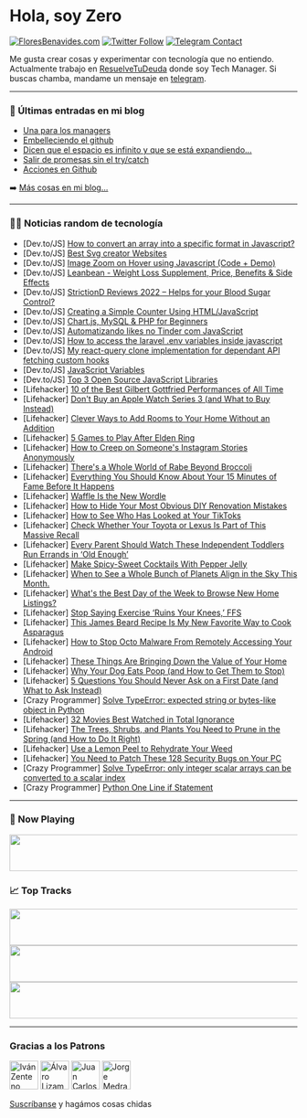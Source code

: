# Hola, soy Zero

[![FloresBenavides.com](https://img.shields.io/website?down_message=oops&label=MiBlog&style=for-the-badge&up_message=online&url=https%3A%2F%2Ffloresbenavides.com)](https://floresbenavides.com) [![Twitter Follow](https://img.shields.io/twitter/follow/ZeroDragon?color=%231DA1F2&label=Follow&logo=twitter&logoColor=ffffff&style=for-the-badge)](https://twitter.com/zerodragon) [![Telegram Contact](https://img.shields.io/badge/escr%C3%ADbeme-ZeroDragon-%2326A5E4?style=for-the-badge&logo=telegram)](https://t.me/zerodragon)

Me gusta crear cosas y experimentar con tecnología que no entiendo.
Actualmente trabajo en [ResuelveTuDeuda](http://github.com/resuelve) donde soy Tech Manager.
Si buscas chamba, mandame un mensaje en [telegram](https://t.me/zerodragon).

---

### 📕 Últimas entradas en mi blog
<!-- BLOG-POST-LIST:START -->
- [Una para los managers](https://floresbenavides.com/una-para-los-managers/)
- [Embelleciendo el github](https://floresbenavides.com/embelleciendo-el-github/)
- [Dicen que el espacio es infinito y que se está expandiendo…](https://floresbenavides.com/dicen-que-el-espacio-es-infinito-y-que-se-esta-expandiendo/)
- [Salir de promesas sin el try/catch](https://floresbenavides.com/salir-de-promesas-sin-el-try-catch/)
- [Acciones en Github](https://floresbenavides.com/acciones-en-github/)
<!-- BLOG-POST-LIST:END -->

➡️ [Más cosas en mi blog...](https://floresbenavides.com)

---

### 👨‍💻 Noticias random de tecnología
<!-- TECH-POSTS:START -->
- [Dev.to/JS] [How to convert an array into a specific format in Javascript?](https://dev.to/ganeshshetty195/how-to-convert-an-array-into-a-specific-format-in-javascript-4bm4)
- [Dev.to/JS] [Best Svg creator Websites](https://dev.to/kavehsabouri/best-svg-creator-websites-4j72)
- [Dev.to/JS] [Image Zoom on Hover using Javascript &lpar;Code + Demo&rpar;](https://dev.to/shantanu_jana/image-zoom-on-hover-using-javascript-code-demo-328g)
- [Dev.to/JS] [Leanbean - Weight Loss Supplement, Price, Benefits &amp; Side Effects](https://dev.to/leanbeanfact/leanbean-weight-loss-supplement-price-benefits-side-effects-3c4o)
- [Dev.to/JS] [StrictionD Reviews 2022 – Helps for your Blood Sugar Control?](https://dev.to/strictiondweb/strictiond-reviews-2022-helps-for-your-blood-sugar-control-4cn0)
- [Dev.to/JS] [Creating a Simple Counter Using HTML/JavaScript](https://dev.to/trevortx/creating-a-simple-counter-57hf)
- [Dev.to/JS] [Chart.js, MySQL &amp; PHP for Beginners](https://dev.to/kjvmartinez/chartjs-mysql-php-for-beginners-4g89)
- [Dev.to/JS] [Automatizando likes no Tinder com JavaScript](https://dev.to/cpwaldow/automatizando-likes-no-tinder-58cj)
- [Dev.to/JS] [How to access the laravel .env variables inside javascript](https://dev.to/sureshramani/how-to-access-the-laravel-env-variables-inside-javascript-2f00)
- [Dev.to/JS] [My react-query clone implementation for dependant API fetching custom hooks](https://dev.to/nguyenit67/my-nothing-special-implementation-for-dependant-api-fetching-custom-hooks-g39)
- [Dev.to/JS] [JavaScript Variables](https://dev.to/leissan/javascript-variables-37je)
- [Dev.to/JS] [Top 3 Open Source JavaScript Libraries](https://dev.to/freebeliever/top-3-open-source-javascript-libraries-43ja)
- [Lifehacker] [10 of the Best Gilbert Gottfried Performances of All Time](https://lifehacker.com/10-of-the-best-gilbert-gottfried-performances-of-all-ti-1848792699)
- [Lifehacker] [Don&#39;t Buy an Apple Watch Series 3 &lpar;and What to Buy Instead&rpar;](https://lifehacker.com/dont-buy-an-apple-watch-series-3-and-what-to-buy-inste-1848794906)
- [Lifehacker] [Clever Ways to Add Rooms to Your Home Without an Addition](https://lifehacker.com/clever-ways-to-add-rooms-to-your-home-without-an-additi-1848794324)
- [Lifehacker] [5 Games to Play After Elden Ring](https://lifehacker.com/5-games-to-play-after-elden-ring-1848794932)
- [Lifehacker] [How to Creep on Someone&#39;s Instagram Stories Anonymously](https://lifehacker.com/how-to-creep-on-someones-instagram-stories-anonymously-1848794616)
- [Lifehacker] [There&#39;s a Whole World of Rabe Beyond Broccoli](https://lifehacker.com/theres-a-whole-world-of-rabe-beyond-broccoli-1848791429)
- [Lifehacker] [Everything You Should Know About Your 15 Minutes of Fame Before It Happens](https://lifehacker.com/everything-you-should-know-about-your-15-minutes-of-fam-1848794180)
- [Lifehacker] [Waffle Is the New Wordle](https://lifehacker.com/waffle-is-the-new-wordle-1848793653)
- [Lifehacker] [How to Hide Your Most Obvious DIY Renovation Mistakes](https://lifehacker.com/how-to-hide-your-most-obvious-diy-renovation-mistakes-1848793305)
- [Lifehacker] [How to See Who Has Looked at Your TikToks](https://lifehacker.com/how-to-see-who-has-looked-at-your-tiktoks-1848793268)
- [Lifehacker] [Check Whether Your Toyota or Lexus Is Part of This Massive Recall](https://lifehacker.com/check-whether-your-toyota-or-lexus-is-part-of-this-mass-1848792653)
- [Lifehacker] [Every Parent Should Watch These Independent Toddlers Run Errands in ‘Old Enough’](https://lifehacker.com/every-parent-should-watch-these-independent-toddlers-ru-1848791735)
- [Lifehacker] [Make Spicy-Sweet Cocktails With Pepper Jelly](https://lifehacker.com/make-spicy-sweet-cocktails-with-pepper-jelly-1848790781)
- [Lifehacker] [When to See a Whole Bunch of Planets Align in the Sky This Month.](https://lifehacker.com/when-to-see-a-fuckton-of-planets-align-in-the-sky-this-1848790214)
- [Lifehacker] [What&#39;s the Best Day of the Week to Browse New Home Listings?](https://lifehacker.com/whats-the-best-day-of-the-week-to-browse-new-home-listi-1848789893)
- [Lifehacker] [Stop Saying Exercise ‘Ruins Your Knees,’ FFS](https://lifehacker.com/stop-saying-exercise-ruins-your-knees-ffs-1848789932)
- [Lifehacker] [This James Beard Recipe Is My New Favorite Way to Cook Asparagus](https://lifehacker.com/this-james-beard-recipe-is-my-new-favorite-way-to-cook-1848789953)
- [Lifehacker] [How to Stop Octo Malware From Remotely Accessing Your Android](https://lifehacker.com/how-to-stop-octo-malware-from-remotely-accessing-your-a-1848789228)
- [Lifehacker] [These Things Are Bringing Down the Value of Your Home](https://lifehacker.com/these-things-are-bringing-down-the-value-of-your-home-1848788226)
- [Lifehacker] [Why Your Dog Eats Poop &lpar;and How to Get Them to Stop&rpar;](https://lifehacker.com/why-your-dog-eats-shit-and-how-to-get-them-to-stop-1848788585)
- [Lifehacker] [5 Questions You Should Never Ask on a First Date &lpar;and What to Ask Instead&rpar;](https://lifehacker.com/5-questions-you-should-never-ask-on-a-first-date-and-w-1848788290)
- [Crazy Programmer] [Solve TypeError: expected string or bytes-like object in Python](https://www.thecrazyprogrammer.com/2022/04/expected-string-or-bytes-like-object.html)
- [Lifehacker] [32 Movies Best Watched in Total Ignorance](https://lifehacker.com/32-movies-best-watched-in-total-ignorance-1848783702)
- [Lifehacker] [The Trees, Shrubs, and Plants You Need to Prune in the Spring &lpar;and How to Do It Right&rpar;](https://lifehacker.com/the-trees-shrubs-and-plants-you-need-to-prune-in-the-1848787485)
- [Lifehacker] [Use a Lemon Peel to Rehydrate Your Weed](https://lifehacker.com/use-a-lemon-peel-to-rehydrate-your-weed-1848787925)
- [Lifehacker] [You Need to Patch These 128 Security Bugs on Your PC](https://lifehacker.com/you-need-to-patch-these-128-security-bugs-on-your-pc-1848787694)
- [Crazy Programmer] [Solve TypeError: only integer scalar arrays can be converted to a scalar index](https://www.thecrazyprogrammer.com/2022/04/only-integer-scalar-arrays-can-be-converted-to-a-scalar-index.html)
- [Crazy Programmer] [Python One Line if Statement](https://www.thecrazyprogrammer.com/2022/04/python-one-line-if.html)<!-- TECH-POSTS:END -->

---

### 🎵 Now Playing
<a href="https://spotify-now-playing-dun.vercel.app/now-playing?open"><img src="https://spotify-now-playing-dun.vercel.app/now-playing" width="540" height="64"></a>

### 📈 Top Tracks
<a href="https://spotify-now-playing-dun.vercel.app/top-tracks?i=1&open"><img src="https://spotify-now-playing-dun.vercel.app/top-tracks?i=1" width="540" height="64"></a>
<a href="https://spotify-now-playing-dun.vercel.app/top-tracks?i=2&open"><img src="https://spotify-now-playing-dun.vercel.app/top-tracks?i=2" width="540" height="64"></a>
<a href="https://spotify-now-playing-dun.vercel.app/top-tracks?i=3&open"><img src="https://spotify-now-playing-dun.vercel.app/top-tracks?i=3" width="540" height="64"></a>

---

### Gracias a los Patrons
[<img src="https://avatars.githubusercontent.com/u/243380?v=4" alt="Iván Zenteno" width="50px">](https://github.com/k001) [<img src="https://avatars.githubusercontent.com/u/19955639?v=4" alt="Álvaro Lizama" width="50px">](https://github.com/alvarolizama) [<img src="https://avatars.githubusercontent.com/u/2718753?v=4" alt="Juan Carlos Ruiz" width="50px">](https://github.com/JuanCrg90) [<img src="https://avatars.githubusercontent.com/u/37025?v=4" alt="Jorge Medrano" width="50px">](https://github.com/h1pp1e) 

[Suscríbanse](https://www.patreon.com/zerodragon) y hagámos cosas chidas
